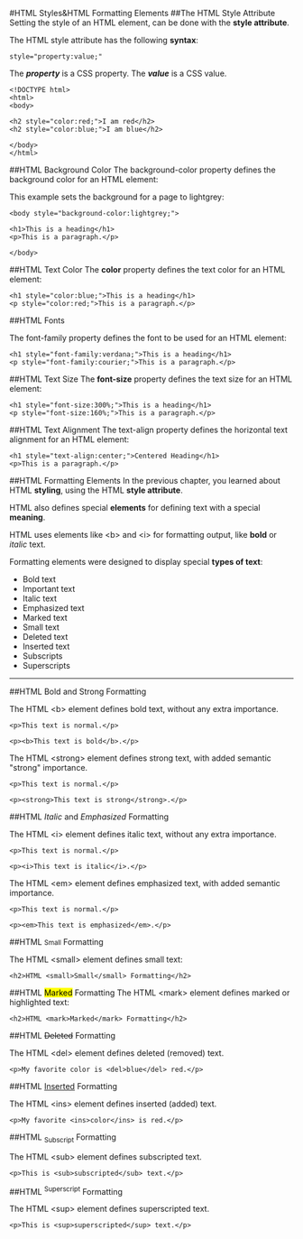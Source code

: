 #HTML Styles&HTML Formatting Elements
##The HTML Style Attribute
Setting the style of an HTML element, can be done with the **style attribute**.

The HTML style attribute has the following **syntax**:

	style="property:value;"
	
The ***property*** is a CSS property. The ***value*** is a CSS value.

	<!DOCTYPE html>
	<html>
	<body>
	
	<h2 style="color:red;">I am red</h2>
	<h2 style="color:blue;">I am blue</h2>
	
	</body>
	</html>
	
##HTML Background Color
The background-color property defines the background color for an HTML element:

This example sets the background for a page to lightgrey:

	<body style="background-color:lightgrey;">
	
	<h1>This is a heading</h1>
	<p>This is a paragraph.</p>
	
	</body>
	
##HTML Text Color
The **color** property defines the text color for an HTML element:

	<h1 style="color:blue;">This is a heading</h1>
	<p style="color:red;">This is a paragraph.</p>

##HTML Fonts

The font-family property defines the font to be used for an HTML element:

	<h1 style="font-family:verdana;">This is a heading</h1>
	<p style="font-family:courier;">This is a paragraph.</p>
	
	
##HTML Text Size
The **font-size** property defines the text size for an HTML element:

	<h1 style="font-size:300%;">This is a heading</h1>
	<p style="font-size:160%;">This is a paragraph.</p>
	
##HTML Text Alignment
The text-align property defines the horizontal text alignment for an HTML element:

	<h1 style="text-align:center;">Centered Heading</h1>
	<p>This is a paragraph.</p>

##HTML Formatting Elements
In the previous chapter, you learned about HTML <b>styling</b>, using the HTML <b>style attribute</b>.

HTML also defines special <b>elements</b> for defining text with a special <b>meaning</b>.

HTML uses elements like \<b> and \<i> for formatting output, like <b>bold</b> or <i>italic</i> text.

Formatting elements were designed to display special <b>types of text</b>:

* Bold text
* Important text
* Italic text
* Emphasized text
* Marked text
* Small text
* Deleted text
* Inserted text
* Subscripts
* Superscripts

<hr>
##HTML Bold and Strong Formatting

The HTML \<b> element defines bold text, without any extra importance.

	<p>This text is normal.</p>
	
	<p><b>This text is bold</b>.</p>

The HTML \<strong> element defines strong text, with added semantic "strong" importance.

	<p>This text is normal.</p>
	
	<p><strong>This text is strong</strong>.</p>
	
##HTML <i>Italic</i> and <em>Emphasized</em> Formatting

The HTML \<i> element defines italic text, without any extra importance.

	<p>This text is normal.</p>
	
	<p><i>This text is italic</i>.</p>
	
The HTML \<em> element defines emphasized text, with added semantic importance.

	<p>This text is normal.</p>
	
	<p><em>This text is emphasized</em>.</p>
	
	
##HTML <small>Small</small> Formatting

The HTML \<small> element defines small text:

	<h2>HTML <small>Small</small> Formatting</h2>
	
##HTML <mark>Marked</mark> Formatting
The HTML \<mark> element defines marked or highlighted text:

	<h2>HTML <mark>Marked</mark> Formatting</h2>
	
##HTML <del>Deleted</del> Formatting

The HTML \<del> element defines deleted (removed) text.

	<p>My favorite color is <del>blue</del> red.</p>
	
##HTML <ins>Inserted</ins> Formatting

The HTML \<ins> element defines inserted (added) text.

	<p>My favorite <ins>color</ins> is red.</p>
	
##HTML <sub>Subscript</sub> Formatting

The HTML \<sub> element defines subscripted text.

	<p>This is <sub>subscripted</sub> text.</p>
	
##HTML <sup>Superscript</sup> Formatting

The HTML \<sup> element defines superscripted text.

	<p>This is <sup>superscripted</sup> text.</p>
	
	
